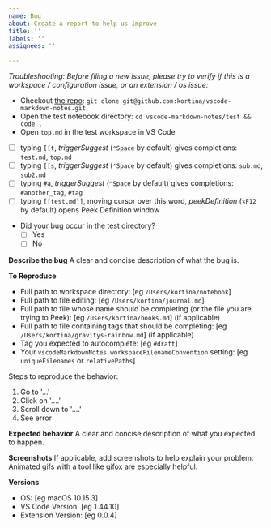 ```yaml
---
name: Bug
about: Create a report to help us improve
title: ''
labels: ''
assignees: ''

---
```


_Troubleshooting: Before filing a new issue, please try to verify if this is a workspace / configuration issue, or an extension / os issue:_

- Checkout [the repo](https://github.com/kortina/vscode-markdown-notes): `git clone git@github.com:kortina/vscode-markdown-notes.git`
- Open the test notebook directory: `cd vscode-markdown-notes/test && code .`
- Open `top.md` in the test workspace in VS Code
- [ ] typing `[[t`,  _triggerSuggest_ (`⌃Space` by default) gives completions: `test.md`, `top.md`
- [ ] typing `[[s`,  _triggerSuggest_ (`⌃Space` by default) gives completions: `sub.md`, `sub2.md`
- [ ] typing `#a`,  _triggerSuggest_ (`⌃Space` by default) gives completions: `#another_tag`, `#tag`
- [ ] typing `[[test.md]]`, moving cursor over this word,  _peekDefinition_ (`⌥F12` by default) opens Peek Definition window
- Did your bug occur in the test directory?
  - [ ] Yes
  - [ ] No 

**Describe the bug**
A clear and concise description of what the bug is.

**To Reproduce**
- Full path to workspace directory: [eg `/Users/kortina/notebook`]
- Full path to file editing: [eg `/Users/kortina/journal.md`]
- Full path to file whose name should be completing (or the file you are trying to Peek): [eg `/Users/kortina/books.md`] (if applicable)
- Full path to file containing tags that should be completing: [eg `/Users/kortina/gravitys-rainbow.md`] (if applicable)
- Tag you expected to autocomplete: [eg `#draft`]
- Your `vscodeMarkdownNotes.workspaceFilenameConvention` setting: [eg `uniqueFilenames` or `relativePaths`]

Steps to reproduce the behavior:
1. Go to '...'
2. Click on '....'
3. Scroll down to '....'
4. See error

**Expected behavior**
A clear and concise description of what you expected to happen.

**Screenshots**
If applicable, add screenshots to help explain your problem. Animated gifs with a tool like [gifox](https://gifox.io/) are especially helpful.

**Versions**
 - OS: [eg macOS 10.15.3]
 - VS Code Version: [eg 1.44.10]
 - Extension Version: [eg 0.0.4]
